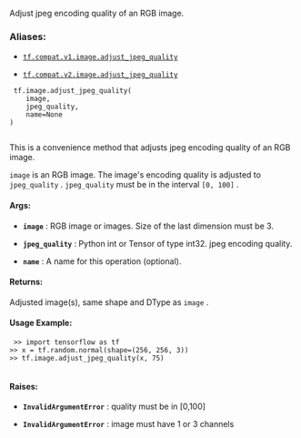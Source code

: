 Adjust jpeg encoding quality of an RGB image.



### Aliases:

- [ `tf.compat.v1.image.adjust_jpeg_quality` ](/api_docs/python/tf/image/adjust_jpeg_quality)

- [ `tf.compat.v2.image.adjust_jpeg_quality` ](/api_docs/python/tf/image/adjust_jpeg_quality)



```
 tf.image.adjust_jpeg_quality(
    image,
    jpeg_quality,
    name=None
)
 
```

This is a convenience method that adjusts jpeg encoding quality of an
RGB image.

 `image`  is an RGB image.  The image's encoding quality is adjusted
to  `jpeg_quality` .
 `jpeg_quality`  must be in the interval  `[0, 100]` .



#### Args:

- **`image`** : RGB image or images. Size of the last dimension must be 3.

- **`jpeg_quality`** : Python int or Tensor of type int32.  jpeg encoding quality.

- **`name`** : A name for this operation (optional).



#### Returns:
Adjusted image(s), same shape and DType as  `image` .



#### Usage Example:


```
 >> import tensorflow as tf
>> x = tf.random.normal(shape=(256, 256, 3))
>> tf.image.adjust_jpeg_quality(x, 75)
 
```



#### Raises:

- **`InvalidArgumentError`** : quality must be in [0,100]

- **`InvalidArgumentError`** : image must have 1 or 3 channels

